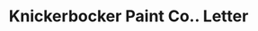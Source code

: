 ---
doi: 10.7916/D8T73VGN
date_other: '1917'
date_other_textual: '1917'
form: correspondence
genre:
- Letters (correspondence)
name:
- Knickerbocker Paint Co.
object_in_context_url: https://biggert.cul.columbia.edu/items/view/ave_biggert_01043
subject_hierarchical_geographic:
- New York, New York, United States
subject_name:
- Knickerbocker Paint Co.
title: Knickerbocker Paint Co.. Letter
sort_title: Knickerbocker Paint Co.. Letter
call_number: ave_biggert_01043
coordinates:
- 40.71277777777778,-74.00583333333333
pid: ave_biggert_01043
identifiers: ave_biggert_01043
thumbnail: https://derivativo-3.library.columbia.edu/iiif/2/ldpd:344489/full/!256,256/0/native.jpg
permalink: "/biggert/ave_biggert_01043/"
layout: iiif-image-page
---